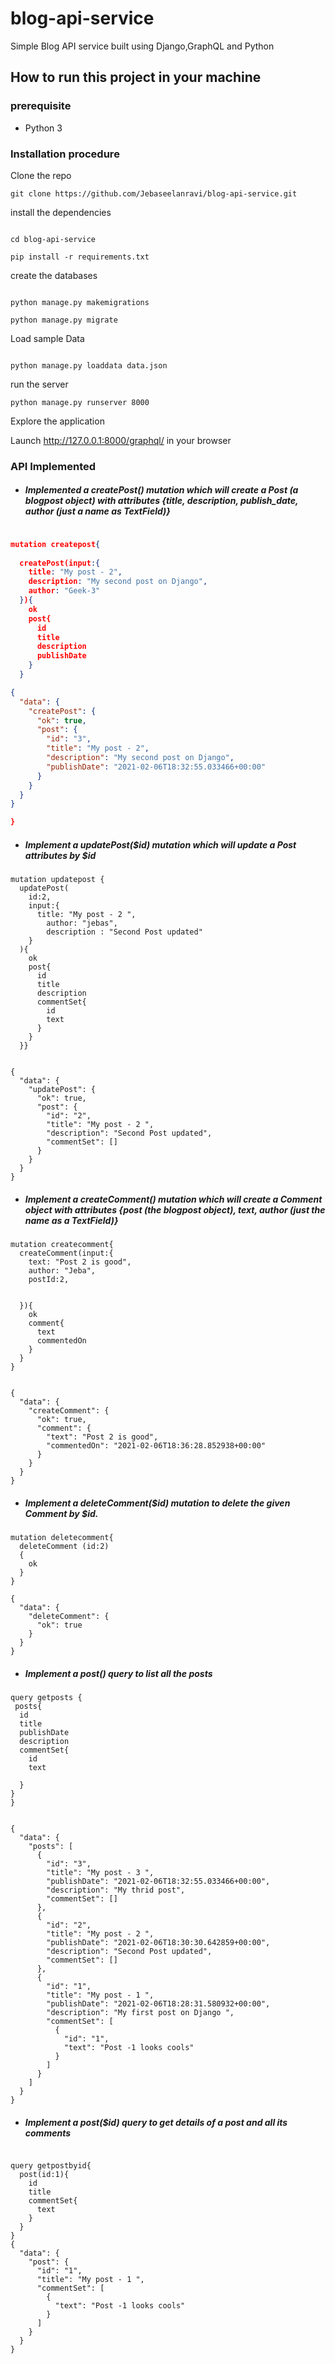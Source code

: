 # blog-api-service
Simple Blog API service built using Django,GraphQL and Python



## How to run this project in your machine

### prerequisite 
- Python 3

### Installation procedure

Clone the repo

```shell script
git clone https://github.com/Jebaseelanravi/blog-api-service.git
```

install the dependencies
```shell script

cd blog-api-service 

pip install -r requirements.txt

```
create the databases

```shell script

python manage.py makemigrations

python manage.py migrate
```

Load sample Data

```shell script

python manage.py loaddata data.json
```

run the server

```shell script
python manage.py runserver 8000

```

Explore the application

Launch http://127.0.0.1:8000/graphql/  in your browser


### API Implemented

   - ##### Implemented  a createPost() mutation which will create a Post (a blogpost object) with attributes {title, description, publish_date, author (just a name as TextField)}
    

```json

mutation createpost{
  
  createPost(input:{     
    title: "My post - 2",
    description: "My second post on Django",
    author: "Geek-3"
  }){
    ok
    post{
      id
      title
      description
      publishDate
    }
  }

{
  "data": {
    "createPost": {
      "ok": true,
      "post": {
        "id": "3",
        "title": "My post - 2",
        "description": "My second post on Django",
        "publishDate": "2021-02-06T18:32:55.033466+00:00"
      }
    }
  }
}

}
```
- ##### Implement a updatePost($id) mutation which will update a Post attributes by $id
```json5
mutation updatepost {
  updatePost(
    id:2,
    input:{
      title: "My post - 2 ",
    	author: "jebas",
    	description : "Second Post updated"
    }
  ){
    ok
    post{
      id
      title
      description
      commentSet{
        id
        text
      }
    }
  }}


{
  "data": {
    "updatePost": {
      "ok": true,
      "post": {
        "id": "2",
        "title": "My post - 2 ",
        "description": "Second Post updated",
        "commentSet": []
      }
    }
  }
}
```
- ##### Implement a createComment() mutation which will create a Comment object with attributes {post (the blogpost object), text, author (just the name as a TextField)}

```json5
mutation createcomment{
  createComment(input:{
    text: "Post 2 is good",   
    author: "Jeba",
    postId:2,
    
    
  }){
    ok
    comment{
      text
      commentedOn
    }
  }
}


{
  "data": {
    "createComment": {
      "ok": true,
      "comment": {
        "text": "Post 2 is good",
        "commentedOn": "2021-02-06T18:36:28.852938+00:00"
      }
    }
  }
}

```
- ##### Implement a deleteComment($id) mutation to delete the given Comment by $id.

```json5
mutation deletecomment{
  deleteComment (id:2)
  {
    ok
  }
}

{
  "data": {
    "deleteComment": {
      "ok": true
    }
  }
}
```

- ##### Implement a post() query to list all the posts
```json5
query getposts {
 posts{
  id
  title
  publishDate
  description
  commentSet{
    id
    text
    
  }
}
}


{
  "data": {
    "posts": [
      {
        "id": "3",
        "title": "My post - 3 ",
        "publishDate": "2021-02-06T18:32:55.033466+00:00",
        "description": "My thrid post",
        "commentSet": []
      },
      {
        "id": "2",
        "title": "My post - 2 ",
        "publishDate": "2021-02-06T18:30:30.642859+00:00",
        "description": "Second Post updated",
        "commentSet": []
      },
      {
        "id": "1",
        "title": "My post - 1 ",
        "publishDate": "2021-02-06T18:28:31.580932+00:00",
        "description": "My first post on Django ",
        "commentSet": [
          {
            "id": "1",
            "text": "Post -1 looks cools"
          }
        ]
      }
    ]
  }
}
```
- ##### Implement a post($id) query to get details of a post and all its comments

```json5

query getpostbyid{
  post(id:1){
    id
    title
    commentSet{
      text
    }
  }
}
{
  "data": {
    "post": {
      "id": "1",
      "title": "My post - 1 ",
      "commentSet": [
        {
          "text": "Post -1 looks cools"
        }
      ]
    }
  }
}
```